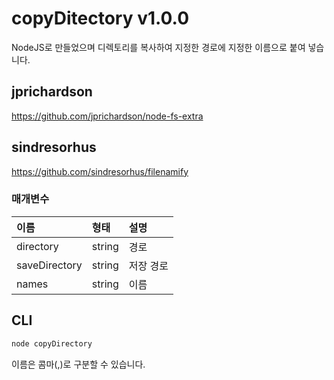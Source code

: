 # copyDitectory v1.0.0
NodeJS로 만들었으며 디렉토리를 복사하여 지정한 경로에 지정한 이름으로 붙여 넣습니다.

## jprichardson
<https://github.com/jprichardson/node-fs-extra>

## sindresorhus
<https://github.com/sindresorhus/filenamify>

### 매개변수

이름 | 형태 | 설명
| :-- | :-- | :-- |
directory | string | 경로
saveDirectory | string | 저장 경로
names | string | 이름

## CLI
````javascript
node copyDirectory
````
이름은 콤마(,)로 구분할 수 있습니다.